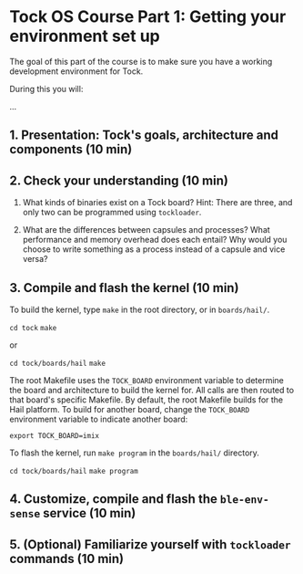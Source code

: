 # Tock OS Course Part 1: Getting your environment set up

The goal of this part of the course is to make sure you have a working
development environment for Tock.

During this you will:

...

## 1. Presentation: Tock's goals, architecture and components (10 min)

## 2. Check your understanding (10 min)

1. What kinds of binaries exist on a Tock board? Hint: There are three, and
   only two can be programmed using `tockloader`.

2. What are the differences between capsules and processes? What performance
   and memory overhead does each entail? Why would you choose to write
   something as a process instead of a capsule and vice versa?

## 3. Compile and flash the kernel (10 min)
To build the kernel, type `make` in the root directory, or in `boards/hail/`.

`cd tock`
`make`

or

`cd tock/boards/hail`
`make`

The root Makefile uses the `TOCK_BOARD` environment variable to determine the
board and architecture to build the kernel for. All calls are then routed to
that board's specific Makefile. By default, the root Makefile builds for the
Hail platform. To build for another board, change the `TOCK_BOARD` environment
variable to indicate another board: 

`export TOCK_BOARD=imix`

To flash the kernel, run `make program` in the `boards/hail/` directory.

`cd tock/boards/hail`
`make program`

## 4. Customize, compile and flash the `ble-env-sense` service (10 min)

## 5. (Optional) Familiarize yourself with `tockloader` commands (10 min)
